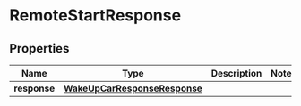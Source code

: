 
# RemoteStartResponse

## Properties
Name | Type | Description | Notes
------------ | ------------- | ------------- | -------------
**response** | [**WakeUpCarResponseResponse**](WakeUpCarResponseResponse.md) |  | 



